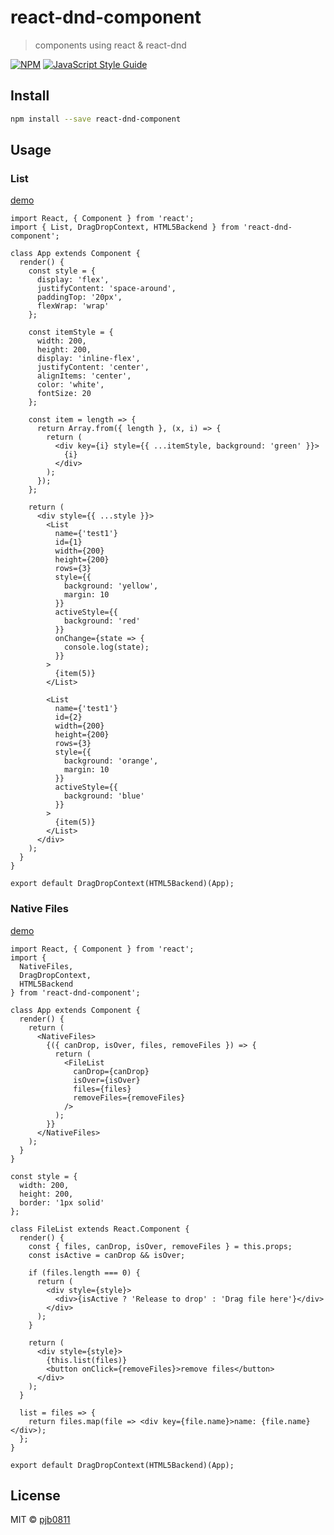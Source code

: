# react-dnd-component

> components using react & react-dnd

[![NPM](https://img.shields.io/npm/v/react-dnd-component.svg)](https://www.npmjs.com/package/react-dnd-component) [![JavaScript Style Guide](https://img.shields.io/badge/code_style-standard-brightgreen.svg)](https://standardjs.com)

## Install

```bash
npm install --save react-dnd-component
```

## Usage

### List

[demo](https://codesandbox.io/s/ll724prxrq)

```tsx
import React, { Component } from 'react';
import { List, DragDropContext, HTML5Backend } from 'react-dnd-component';

class App extends Component {
  render() {
    const style = {
      display: 'flex',
      justifyContent: 'space-around',
      paddingTop: '20px',
      flexWrap: 'wrap'
    };

    const itemStyle = {
      width: 200,
      height: 200,
      display: 'inline-flex',
      justifyContent: 'center',
      alignItems: 'center',
      color: 'white',
      fontSize: 20
    };

    const item = length => {
      return Array.from({ length }, (x, i) => {
        return (
          <div key={i} style={{ ...itemStyle, background: 'green' }}>
            {i}
          </div>
        );
      });
    };

    return (
      <div style={{ ...style }}>
        <List
          name={'test1'}
          id={1}
          width={200}
          height={200}
          rows={3}
          style={{
            background: 'yellow',
            margin: 10
          }}
          activeStyle={{
            background: 'red'
          }}
          onChange={state => {
            console.log(state);
          }}
        >
          {item(5)}
        </List>

        <List
          name={'test1'}
          id={2}
          width={200}
          height={200}
          rows={3}
          style={{
            background: 'orange',
            margin: 10
          }}
          activeStyle={{
            background: 'blue'
          }}
        >
          {item(5)}
        </List>
      </div>
    );
  }
}

export default DragDropContext(HTML5Backend)(App);
```

### Native Files

[demo](https://codesandbox.io/s/6j6x9jp183)

```tsx
import React, { Component } from 'react';
import {
  NativeFiles,
  DragDropContext,
  HTML5Backend
} from 'react-dnd-component';

class App extends Component {
  render() {
    return (
      <NativeFiles>
        {({ canDrop, isOver, files, removeFiles }) => {
          return (
            <FileList
              canDrop={canDrop}
              isOver={isOver}
              files={files}
              removeFiles={removeFiles}
            />
          );
        }}
      </NativeFiles>
    );
  }
}

const style = {
  width: 200,
  height: 200,
  border: '1px solid'
};

class FileList extends React.Component {
  render() {
    const { files, canDrop, isOver, removeFiles } = this.props;
    const isActive = canDrop && isOver;

    if (files.length === 0) {
      return (
        <div style={style}>
          <div>{isActive ? 'Release to drop' : 'Drag file here'}</div>
        </div>
      );
    }

    return (
      <div style={style}>
        {this.list(files)}
        <button onClick={removeFiles}>remove files</button>
      </div>
    );
  }

  list = files => {
    return files.map(file => <div key={file.name}>name: {file.name}</div>);
  };
}

export default DragDropContext(HTML5Backend)(App);
```

## License

MIT © [pjb0811](https://github.com/pjb0811)
